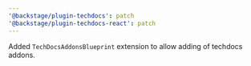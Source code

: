 ```yaml
---
'@backstage/plugin-techdocs': patch
'@backstage/plugin-techdocs-react': patch
---
```


Added `TechDocsAddonsBlueprint` extension to allow adding of techdocs addons.

